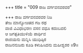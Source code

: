 +++
title = "009 ರಾಜ ವರ್ಗವನವರವರ"

+++
ರಾಜ ವರ್ಗವನವರವರ ನಿಜ  
ತೇಜ ಮಾನ್ಯೋಚಿತದ ಗಜ ರಥ  
ವಾಜಿ ವಿವಿಧಾಭರಣ ವಸನ ವಧೂ ಕದಂಬದಲಿ  
ಆ ಜಗತ್ಪತಿಯುಳಿಯೆ ಪಾರ್ಥಿವ  
ರಾಜಿಯನು ಮನ್ನಿಸಿ ಯುಧಿಷ್ಠಿರ  
ರಾಜನನುಜರು ಕೂಡಿ ಕಳುಹಿಸಿದನು ಮಹೀಶ್ವರರ    ॥9॥